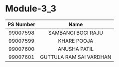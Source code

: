 # Module-3_3

|PS Number|Name|
|:----:|:---:|
|99007598|SAMBANGI BOGI RAJU|
|99007599|KHARE POOJA|
|99007600|ANUSHA PATIL|
99007601|GUTTULA RAM SAI VARDHAN|
